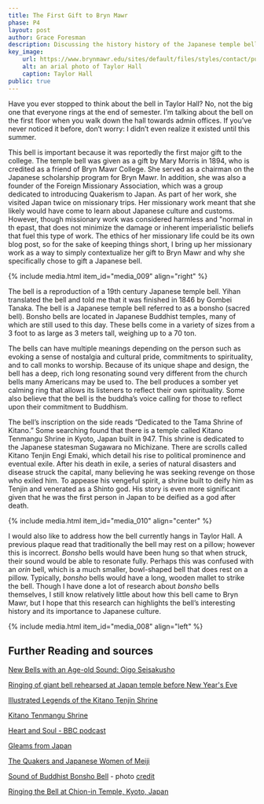 ```yaml
---
title: The First Gift to Bryn Mawr
phase: P4
layout: post
author: Grace Foresman
description: Discussing the history history of the Japanese temple bell in Taylor Hall, which was reportedly the first major gift given to Bryn  Mawr college. 
key_image:
    url: https://www.brynmawr.edu/sites/default/files/styles/contact/public/migrated-files/field/intro-image/Taylor%20Hall_drone%20shot%20without%20wordmark.jpg?h=19f14c2c&itok=sheosmst
    alt: an arial photo of Taylor Hall
    caption: Taylor Hall
public: true 
---
```


Have you ever stopped to think about the bell in Taylor Hall? No, not the big one that everyone rings at the end of semester. I’m talking about the bell on the first floor when you walk down the hall towards admin offices. If you’ve never noticed it before, don’t worry: I didn’t even realize it existed until this summer.

This bell is important because it was reportedly the first major gift to the college. The temple bell was given as a gift by Mary Morris in 1894, who is credited as a friend of Bryn Mawr College. She served as a chairman on the Japanese scholarship program for Bryn Mawr. In addition, she was also a founder of the Foreign Missionary Association, which was a group dedicated to introducing Quakerism to Japan. As part of her work, she visited Japan twice on missionary trips. Her missionary work meant that she likely would have come to learn about Japanese culture and customs. However, though missionary work was considered harmless and "normal in th epast, that does not minimize the damage or inherent imperialistic beliefs that fuel this type of work. The ethics of her missionary life could be its own blog post, so for the sake of keeping things short, I bring up her missionary work as a way to simply contextualize her gift to Bryn Mawr and why she specifically chose to gift a Japanese bell.

{% include media.html item_id="media_009" align="right" %}

The bell is a reproduction of a 19th century Japanese temple bell. Yihan translated the bell and told me that it was finished in 1846 by Gombei Tanaka. The bell is a Japanese temple bell referred to as a bonsho (sacred bell). Bonsho bells are located in Japanese Buddhist temples, many of which are still used to this day. These bells come in a variety of sizes from a 3 foot to as large as 3 meters tall, weighing up to a 70 ton. 

The bells can have multiple meanings depending on the person such as evoking a sense of nostalgia and cultural pride, commitments to spirituality, and to call monks to worship. Because of its unique shape and design, the bell has a deep, rich long resonating sound very different from the church bells many Americans may be used to. The bell produces a somber yet calming ring that allows its listeners to reflect their own spirituality. Some also believe that the bell is the buddha’s voice calling for those to reflect upon their commitment to Buddhism.

The bell’s inscription on the side reads “Dedicated to the Tama Shrine of Kitano.” Some searching found that there is a temple called Kitano Tenmangu Shrine in Kyoto, Japan built in 947. This shrine is dedicated to the Japanese statesman Sugawara no Michizane. There are scrolls called Kitano Tenjin Engi Emaki, which detail his rise to political prominence and eventual exile.  After his death in exile, a series of natural disasters and disease struck the capital, many believing he was seeking revenge on those who exiled him. To appease his vengeful spirit, a shrine built to deify him as Tenjin and venerated as a Shinto god. His story is even more significant given that he was the first person in Japan to be deified as a god after death. 

{% include media.html item_id="media_010" align="center" %}

I would also like to address how the bell currently hangs in Taylor Hall. A previous plaque read that traditionally the bell may rest on a pillow; however this is incorrect. *Bonsho* bells would have been hung so that when struck, their sound would be able to resonate fully. Perhaps this was confused with an *orin* bell, which is a much smaller, bowl-shaped bell that does rest on a pillow. Typically, *bonsho* bells would have a long, wooden mallet to strike the bell. Though I have done a lot of research about *bonsho* bells themselves, I still know relatively little about how this bell came to Bryn Mawr, but I hope that this research can highlights the bell’s interesting history and its importance to Japanese culture.

{% include media.html item_id="media_008" align="left" %}



## Further Reading and sources
[New Bells with an Age-old Sound: Oigo Seisakusho](https://www.nippon.com/en/features/c00614/)

[Ringing of giant bell rehearsed at Japan temple before New Year's Eve](https://english.kyodonews.net/news/2018/12/3379fab29cd2-ringing-of-giant-bell-rehearsed-at-japan-temple-before-new-years-eve.html)


[Illustrated Legends of the Kitano Tenjin Shrine](https://www.metmuseum.org/art/collection/search/45428) 

[Kitano Tenmangu Shrine](https://www.japan-guide.com/e/e3939.html)

[Heart and Soul - BBC podcast](https://www.bbc.co.uk/sounds/play/p006dg47)

[Gleams from Japan](https://books.google.com/books?hl=en&lr=&id=oSeeRVpUp0cC&oi=fnd&pg=PP5&dq=japanese+temple+bells&ots=27TwYXWMyy&sig=b_rUPKFakhLEcPQEaFaUVl7EK2E#v=onepage&q=japanese%20temple%20bells&f=false)

[The Quakers and Japanese Women of Meiji](https://web.sas.upenn.edu/pfj/meiji-symposium/abstract/the-quakers-and-japanese-women-of-meiji/) 

[Sound of Buddhist Bonsho Bell](https://www.bbc.co.uk/programmes/p008lyg3) - photo [credit](https://ichef.bbci.co.uk/images/ic/1200x675/p01grdfw.jpg)

[Ringing the Bell at Chion-in Temple, Kyoto, Japan](https://www.youtube.com/watch?v=NlvRvsDUkdM&ab_channel=duncantakeru) 